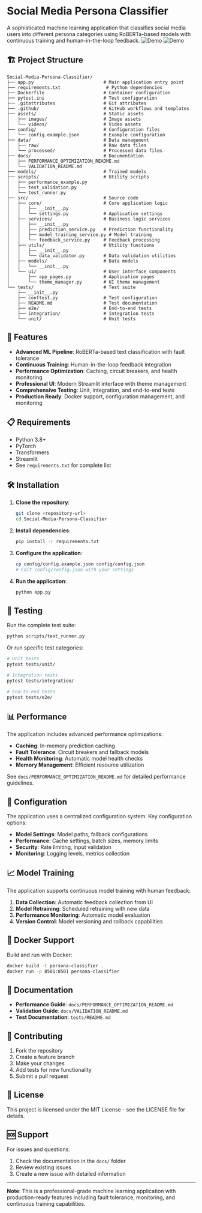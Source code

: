 # Social Media Persona Classifier

A sophisticated machine learning application that classifies social media users into different persona categories using RoBERTa-based models with continuous training and human-in-the-loop feedback.
![Demo](assets/demo_image.png)
![Demo](demo/demo.gif)
## 🏗️ Project Structure

```
Social-Media-Persona-Classifier/
├── app.py                          # Main application entry point
├── requirements.txt                 # Python dependencies
├── Dockerfile                      # Container configuration
├── pytest.ini                      # Test configuration
├── .gitattributes                  # Git attributes
├── .github/                        # GitHub workflows and templates
├── assets/                         # Static assets
│   ├── images/                     # Image assets
│   └── videos/                     # Video assets
├── config/                         # Configuration files
│   └── config.example.json         # Example configuration
├── data/                           # Data management
│   ├── raw/                        # Raw data files
│   └── processed/                  # Processed data files
├── docs/                           # Documentation
│   ├── PERFORMANCE_OPTIMIZATION_README.md
│   └── VALIDATION_README.md
├── models/                         # Trained models
├── scripts/                        # Utility scripts
│   ├── performance_example.py
│   ├── test_validation.py
│   └── test_runner.py
├── src/                            # Source code
│   ├── core/                       # Core application logic
│   │   ├── __init__.py
│   │   └── settings.py             # Application settings
│   ├── services/                   # Business logic services
│   │   ├── __init__.py
│   │   ├── prediction_service.py   # Prediction functionality
│   │   ├── model_training_service.py # Model training
│   │   └── feedback_service.py     # Feedback processing
│   ├── utils/                      # Utility functions
│   │   ├── __init__.py
│   │   └── data_validator.py       # Data validation utilities
│   ├── models/                     # Data models
│   │   └── __init__.py
│   └── ui/                         # User interface components
│       ├── app_pages.py            # Application pages
│       └── theme_manager.py        # UI theme management
└── tests/                          # Test suite
    ├── __init__.py
    ├── conftest.py                 # Test configuration
    ├── README.md                   # Test documentation
    ├── e2e/                        # End-to-end tests
    ├── integration/                # Integration tests
    └── unit/                       # Unit tests
```

## 🚀 Features

- **Advanced ML Pipeline**: RoBERTa-based text classification with fault tolerance
- **Continuous Training**: Human-in-the-loop feedback integration
- **Performance Optimization**: Caching, circuit breakers, and health monitoring
- **Professional UI**: Modern Streamlit interface with theme management
- **Comprehensive Testing**: Unit, integration, and end-to-end tests
- **Production Ready**: Docker support, configuration management, and monitoring

## 📋 Requirements

- Python 3.8+
- PyTorch
- Transformers
- Streamlit
- See `requirements.txt` for complete list

## 🛠️ Installation

1. **Clone the repository**:
   ```bash
   git clone <repository-url>
   cd Social-Media-Persona-Classifier
   ```

2. **Install dependencies**:
   ```bash
   pip install -r requirements.txt
   ```

3. **Configure the application**:
   ```bash
   cp config/config.example.json config/config.json
   # Edit config/config.json with your settings
   ```

4. **Run the application**:
   ```bash
   python app.py
   ```

## 🧪 Testing

Run the complete test suite:
```bash
python scripts/test_runner.py
```

Or run specific test categories:
```bash
# Unit tests
pytest tests/unit/

# Integration tests
pytest tests/integration/

# End-to-end tests
pytest tests/e2e/
```

## 📊 Performance

The application includes advanced performance optimizations:
- **Caching**: In-memory prediction caching
- **Fault Tolerance**: Circuit breakers and fallback models
- **Health Monitoring**: Automatic model health checks
- **Memory Management**: Efficient resource utilization

See `docs/PERFORMANCE_OPTIMIZATION_README.md` for detailed performance guidelines.

## 🔧 Configuration

The application uses a centralized configuration system. Key configuration options:

- **Model Settings**: Model paths, fallback configurations
- **Performance**: Cache settings, batch sizes, memory limits
- **Security**: Rate limiting, input validation
- **Monitoring**: Logging levels, metrics collection

## 📈 Model Training

The application supports continuous model training with human feedback:

1. **Data Collection**: Automatic feedback collection from UI
2. **Model Retraining**: Scheduled retraining with new data
3. **Performance Monitoring**: Automatic model evaluation
4. **Version Control**: Model versioning and rollback capabilities

## 🐳 Docker Support

Build and run with Docker:
```bash
docker build -t persona-classifier .
docker run -p 8501:8501 persona-classifier
```

## 📝 Documentation

- **Performance Guide**: `docs/PERFORMANCE_OPTIMIZATION_README.md`
- **Validation Guide**: `docs/VALIDATION_README.md`
- **Test Documentation**: `tests/README.md`

## 🤝 Contributing

1. Fork the repository
2. Create a feature branch
3. Make your changes
4. Add tests for new functionality
5. Submit a pull request

## 📄 License

This project is licensed under the MIT License - see the LICENSE file for details.

## 🆘 Support

For issues and questions:
1. Check the documentation in the `docs/` folder
2. Review existing issues
3. Create a new issue with detailed information

---

**Note**: This is a professional-grade machine learning application with production-ready features including fault tolerance, monitoring, and continuous training capabilities.

